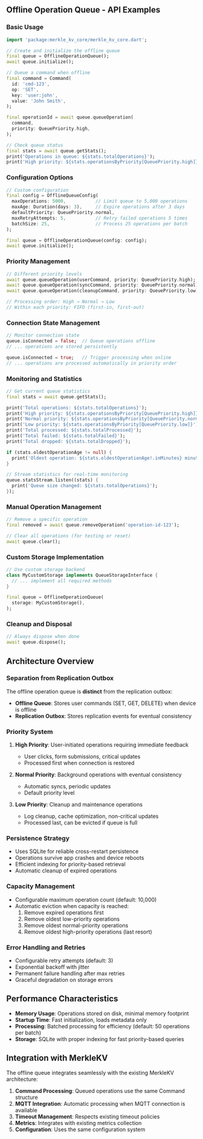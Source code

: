 ## Offline Operation Queue - API Examples

### Basic Usage

```dart
import 'package:merkle_kv_core/merkle_kv_core.dart';

// Create and initialize the offline queue
final queue = OfflineOperationQueue();
await queue.initialize();

// Queue a command when offline
final command = Command(
  id: 'cmd-123',
  op: 'SET',
  key: 'user:john',
  value: 'John Smith',
);

final operationId = await queue.queueOperation(
  command,
  priority: QueuePriority.high,
);

// Check queue status
final stats = await queue.getStats();
print('Operations in queue: ${stats.totalOperations}');
print('High priority: ${stats.operationsByPriority[QueuePriority.high]}');
```

### Configuration Options

```dart
// Custom configuration
final config = OfflineQueueConfig(
  maxOperations: 5000,           // Limit queue to 5,000 operations
  maxAge: Duration(days: 3),     // Expire operations after 3 days
  defaultPriority: QueuePriority.normal,
  maxRetryAttempts: 5,           // Retry failed operations 5 times
  batchSize: 25,                 // Process 25 operations per batch
);

final queue = OfflineOperationQueue(config: config);
await queue.initialize();
```

### Priority Management

```dart
// Different priority levels
await queue.queueOperation(userCommand, priority: QueuePriority.high);    // User action
await queue.queueOperation(syncCommand, priority: QueuePriority.normal);  // Background sync
await queue.queueOperation(cleanupCommand, priority: QueuePriority.low);  // Cleanup task

// Processing order: High → Normal → Low
// Within each priority: FIFO (first-in, first-out)
```

### Connection State Management

```dart
// Monitor connection state
queue.isConnected = false;  // Queue operations offline
// ... operations are stored persistently

queue.isConnected = true;   // Trigger processing when online
// ... operations are processed automatically in priority order
```

### Monitoring and Statistics

```dart
// Get current queue statistics
final stats = await queue.getStats();

print('Total operations: ${stats.totalOperations}');
print('High priority: ${stats.operationsByPriority[QueuePriority.high]}');
print('Normal priority: ${stats.operationsByPriority[QueuePriority.normal]}');
print('Low priority: ${stats.operationsByPriority[QueuePriority.low]}');
print('Total processed: ${stats.totalProcessed}');
print('Total failed: ${stats.totalFailed}');
print('Total dropped: ${stats.totalDropped}');

if (stats.oldestOperationAge != null) {
  print('Oldest operation: ${stats.oldestOperationAge!.inMinutes} minutes old');
}

// Stream statistics for real-time monitoring
queue.statsStream.listen((stats) {
  print('Queue size changed: ${stats.totalOperations}');
});
```

### Manual Operation Management

```dart
// Remove a specific operation
final removed = await queue.removeOperation('operation-id-123');

// Clear all operations (for testing or reset)
await queue.clear();
```

### Custom Storage Implementation

```dart
// Use custom storage backend
class MyCustomStorage implements QueueStorageInterface {
  // ... implement all required methods
}

final queue = OfflineOperationQueue(
  storage: MyCustomStorage(),
);
```

### Cleanup and Disposal

```dart
// Always dispose when done
await queue.dispose();
```

## Architecture Overview

### Separation from Replication Outbox

The offline operation queue is **distinct** from the replication outbox:

- **Offline Queue**: Stores user commands (SET, GET, DELETE) when device is offline
- **Replication Outbox**: Stores replication events for eventual consistency

### Priority System

1. **High Priority**: User-initiated operations requiring immediate feedback
   - User clicks, form submissions, critical updates
   - Processed first when connection is restored

2. **Normal Priority**: Background operations with eventual consistency
   - Automatic syncs, periodic updates
   - Default priority level

3. **Low Priority**: Cleanup and maintenance operations
   - Log cleanup, cache optimization, non-critical updates
   - Processed last, can be evicted if queue is full

### Persistence Strategy

- Uses SQLite for reliable cross-restart persistence
- Operations survive app crashes and device reboots
- Efficient indexing for priority-based retrieval
- Automatic cleanup of expired operations

### Capacity Management

- Configurable maximum operation count (default: 10,000)
- Automatic eviction when capacity is reached:
  1. Remove expired operations first
  2. Remove oldest low-priority operations
  3. Remove oldest normal-priority operations
  4. Remove oldest high-priority operations (last resort)

### Error Handling and Retries

- Configurable retry attempts (default: 3)
- Exponential backoff with jitter
- Permanent failure handling after max retries
- Graceful degradation on storage errors

## Performance Characteristics

- **Memory Usage**: Operations stored on disk, minimal memory footprint
- **Startup Time**: Fast initialization, loads metadata only
- **Processing**: Batched processing for efficiency (default: 50 operations per batch)
- **Storage**: SQLite with proper indexing for fast priority-based queries

## Integration with MerkleKV

The offline queue integrates seamlessly with the existing MerkleKV architecture:

1. **Command Processing**: Queued operations use the same Command structure
2. **MQTT Integration**: Automatic processing when MQTT connection is available  
3. **Timeout Management**: Respects existing timeout policies
4. **Metrics**: Integrates with existing metrics collection
5. **Configuration**: Uses the same configuration system